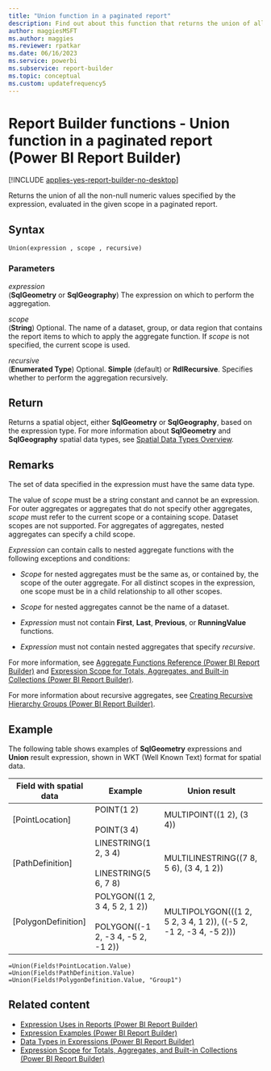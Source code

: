 ```yaml
---
title: "Union function in a paginated report"
description: Find out about this function that returns the union of all the non-null numeric values in a paginated report that are specified by an expression.
author: maggiesMSFT
ms.author: maggies
ms.reviewer: rpatkar
ms.date: 06/16/2023
ms.service: powerbi
ms.subservice: report-builder
ms.topic: conceptual
ms.custom: updatefrequency5
---
```

# Report Builder functions - Union function in a paginated report (Power BI Report Builder)

[!INCLUDE [applies-yes-report-builder-no-desktop](../../includes/applies-yes-report-builder-no-desktop.md)]

  Returns the union of all the non-null numeric values specified by the expression, evaluated in the given scope in a paginated report.

## Syntax

```syntaxsql
Union(expression , scope , recursive)
```

### Parameters

*expression*  
(**SqlGeometry** or **SqlGeography**) The expression on which to perform the aggregation.

*scope*  
(**String**) Optional. The name of a dataset, group, or data region that contains the report items to which to apply the aggregate function. If *scope* is not specified, the current scope is used.

*recursive*  
(**Enumerated Type**) Optional. **Simple** (default) or **RdlRecursive**. Specifies whether to perform the aggregation recursively.

## Return

Returns a spatial object, either **SqlGeometry** or **SqlGeography**, based on the expression type. For more information about **SqlGeometry** and **SqlGeography** spatial data types, see [Spatial Data Types Overview](/sql/relational-databases/spatial/spatial-data-types-overview).

## Remarks

The set of data specified in the expression must have the same data type.

The value of *scope* must be a string constant and cannot be an expression. For outer aggregates or aggregates that do not specify other aggregates, *scope* must refer to the current scope or a containing scope. Dataset scopes are not supported. For aggregates of aggregates, nested aggregates can specify a child scope.

*Expression* can contain calls to nested aggregate functions with the following exceptions and conditions:

- *Scope* for nested aggregates must be the same as, or contained by, the scope of the outer aggregate. For all distinct scopes in the expression, one scope must be in a child relationship to all other scopes.

- *Scope* for nested aggregates cannot be the name of a dataset.

- *Expression* must not contain **First**, **Last**, **Previous**, or **RunningValue** functions.

- *Expression* must not contain nested aggregates that specify *recursive*.

For more information, see [Aggregate Functions Reference (Power BI Report Builder)](./report-builder-functions-aggregate-functions-reference.md) and [Expression Scope for Totals, Aggregates, and Built-in Collections (Power BI Report Builder)](./expression-scope-for-totals-aggregates-and-built-in-collections.md).

For more information about recursive aggregates, see [Creating Recursive Hierarchy Groups (Power BI Report Builder)](./creating-recursive-hierarchy-groups-report-builder.md).

## Example

The following table shows examples of **SqlGeometry** expressions and **Union** result expression, shown in WKT (Well Known Text) format for spatial data.

| Field with spatial data | Example | Union result |
| --- | --- | --- |
| [PointLocation] | POINT(1 2)<br /><br />POINT(3 4) | MULTIPOINT((1 2), (3 4)) |
| [PathDefinition] | LINESTRING(1 2, 3 4)<br /><br />LINESTRING(5 6, 7 8) | MULTILINESTRING((7 8, 5 6), (3 4, 1 2)) |
| [PolygonDefinition] | POLYGON((1 2, 3 4, 5 2, 1 2))<br /><br />POLYGON((-1 2, -3 4, -5 2, -1 2)) | MULTIPOLYGON(((1 2, 5 2, 3 4, 1 2)), ((-5 2, -1 2, -3 4, -5 2))) |

```
=Union(Fields!PointLocation.Value)
=Union(Fields!PathDefinition.Value)
=Union(Fields!PolygonDefinition.Value, "Group1")
```

## Related content

- [Expression Uses in Reports (Power BI Report Builder)](./expression-uses-reports-report-builder.md)
- [Expression Examples (Power BI Report Builder)](./report-builder-expression-examples.md)
- [Data Types in Expressions (Power BI Report Builder)](./data-types-expressions-report-builder.md)
- [Expression Scope for Totals, Aggregates, and Built-in Collections (Power BI Report Builder)](./expression-scope-for-totals-aggregates-and-built-in-collections.md)
